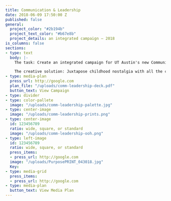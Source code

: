 ```yaml
---
title: Communication & Leadership
date: 2018-06-09 17:50:00 Z
published: false
general:
  project_color: "#2b194b"
  project_text_color: "#b67e8b"
  project_details: an integrated campaign – 2018
is_columns: false
sections:
- type: text
  body: |-
    The task: Create an integrated campaign for UT Austin's new Communication & Leadership degree.

    The creative solution: Juxtapose childhood nostalgia with all the complexities that emerge when students begin their college career to remind them they can rediscover and apply their passions in the real world to lead positive change through Communication & Leadership.
- type: media-plan
  press_url: http://google.com
  plan_file: "/uploads/comm-leadership-deck.pdf"
  button_text: View Campaign
- type: divider
- type: color-pallete
  image: "/uploads/comm-leadership-palette.jpg"
- type: center-image
  image: "/uploads/comm-leadership-prints.png"
- type: center-image
  id: 123456789
  ratio: wide, square, or standard
  image: "/uploads/comm-leadership-ooh.png"
- type: left-image
  id: 123456789
  ratio: wide, square, or standard
  press_items:
  - press_url: http://google.com
  image: "/uploads/PurposePRINT_043018.jpg"
  Key: 
- type: media-grid
  press_items:
  - press_url: http://google.com
- type: media-plan
  button_text: View Media Plan
---
```


